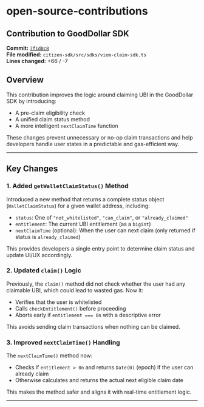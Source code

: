 # open-source-contributions

## Contribution to GoodDollar SDK

**Commit:** [`7f1d8c8`](https://github.com/GoodDollar/GoodSDKs/commit/7f1d8c8f9698a84ef1a000f38c2d7818f982c299)  
**File modified:** `citizen-sdk/src/sdks/viem-claim-sdk.ts`  
**Lines changed:** +66 / -7

## Overview

This contribution improves the logic around claiming UBI in the GoodDollar SDK by introducing:

- A pre-claim eligibility check
- A unified claim status method
- A more intelligent `nextClaimTime` function

These changes prevent unnecessary or no-op claim transactions and help developers handle user states in a predictable and gas-efficient way.

---

## Key Changes

### 1. **Added `getWalletClaimStatus()` Method**

Introduced a new method that returns a complete status object (`WalletClaimStatus`) for a given wallet address, including:

- `status`: One of `"not_whitelisted"`, `"can_claim"`, or `"already_claimed"`
- `entitlement`: The current UBI entitlement (as a `bigint`)
- `nextClaimTime` (optional): When the user can next claim (only returned if status is `already_claimed`)

This provides developers a single entry point to determine claim status and update UI/UX accordingly.

### 2. **Updated `claim()` Logic**

Previously, the `claim()` method did not check whether the user had any claimable UBI, which could lead to wasted gas. Now it:

- Verifies that the user is whitelisted
- Calls `checkEntitlement()` before proceeding
- Aborts early if `entitlement === 0n` with a descriptive error

This avoids sending claim transactions when nothing can be claimed.

### 3. **Improved `nextClaimTime()` Handling**

The `nextClaimTime()` method now:

- Checks if `entitlement > 0n` and returns `Date(0)` (epoch) if the user can already claim
- Otherwise calculates and returns the actual next eligible claim date

This makes the method safer and aligns it with real-time entitlement logic.

---
